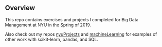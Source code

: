 ## Overview

This repo contains exercises and projects I completed for Big Data Management at NYU in the Spring of 2019.

Also check out my repos [nyuProjects](https://github.com/seeess1/nyuProjects "nyuProjects") and [machineLearning](https://github.com/seeess1/machineLearning "machineLearning") for examples of other work with scikit-learn, pandas, and SQL.